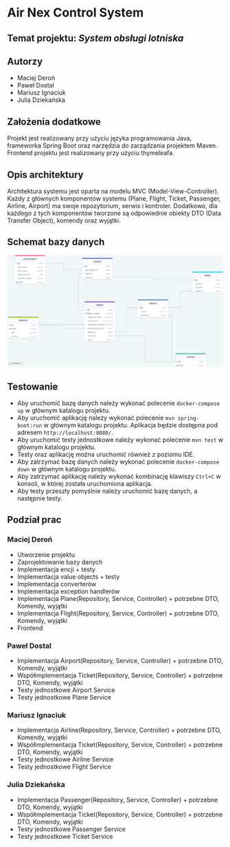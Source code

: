 # Air Nex Control System

## Temat projektu: *System obsługi lotniska*

## Autorzy
- Maciej Deroń
- Paweł Dostal
- Mariusz Ignaciuk
- Julia Dziekańska

## Założenia dodatkowe
Projekt jest realizowany przy użyciu języka programowania Java, frameworka Spring Boot oraz narzędzia do zarządzania projektem Maven. Frontend projektu jest realizowany przy użyciu thymeleafa.

## Opis architektury
Architektura systemu jest oparta na modelu MVC (Model-View-Controller). Każdy z głównych komponentów systemu (Plane, Flight, Ticket, Passenger, Airline, Airport) ma swoje repozytorium, serwis i kontroler. Dodatkowo, dla każdego z tych komponentów tworzone są odpowiednie obiekty DTO (Data Transfer Object), komendy oraz wyjątki.

## Schemat bazy danych
![Schemat bazy danych](img/airnexcontrolsystem-database.png)

## Testowanie
 - Aby uruchomić bazę danych należy wykonać polecenie `docker-compose up` w głównym katalogu projektu.
 - Aby uruchomić aplikację należy wykonać polecenie `mvn spring-boot:run` w głównym katalogu projektu. Aplikacja będzie dostępna pod adresem `http://localhost:8080/`.
 - Aby uruchomić testy jednostkowe należy wykonać polecenie `mvn test` w głównym katalogu projektu.
 - Testy oraz aplikację można uruchomić również z poziomu IDE.
 - Aby zatrzymać bazę danych należy wykonać polecenie `docker-compose down` w głównym katalogu projektu.
 - Aby zatrzymać aplikację należy wykonać kombinację klawiszy `Ctrl+C` w konsoli, w której została uruchomiona aplikacja.
 - Aby testy przeszły pomyślnie należy uruchomić bazę danych, a następnie testy.

## Podział prac

### Maciej Deroń
- Utworzenie projektu
- Zaprojektowanie bazy danych
- Implementacja encji + testy
- Implementacja value objects + testy
- Implementacja converterów
- Implementacja exception handlerów
- Implementacja Plane(Repository, Service, Controller) + potrzebne DTO, Komendy, wyjątki
- Implementacja Flight(Repository, Service, Controller) + potrzebne DTO, Komendy, wyjątki
- Frontend

### Paweł Dostal
- Implementacja Airport(Repository, Service, Controller) + potrzebne DTO, Komendy, wyjątki
- Współimplementacja Ticket(Repository, Service, Controller) + potrzebne DTO, Komendy, wyjątki
- Testy jednostkowe Airport Service
- Testy jednostkowe Plane Service

### Mariusz Ignaciuk
- Implementacja Airline(Repository, Service, Controller) + potrzebne DTO, Komendy, wyjątki
- Współimplementacja Ticket(Repository, Service, Controller) + potrzebne DTO, Komendy, wyjątki
- Testy jednostkowe Airline Service
- Testy jednostkowe Flight Service

### Julia Dziekańska
- Implementacja Passenger(Repository, Service, Controller) + potrzebne DTO, Komendy, wyjątki
- Współimplementacja Ticket(Repository, Service, Controller) + potrzebne DTO, Komendy, wyjątki
- Testy jednostkowe Passenger Service
- Testy jednostkowe Ticket Service

